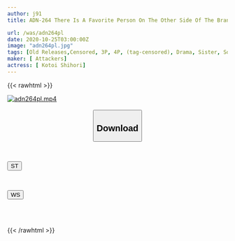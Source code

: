 ```yaml
---
author: j91
title: ADN-264 There Is A Favorite Person On The Other Side Of The Bran. Every Day I Kill My Voice So That I Don't Notice It And Get Fucked By My Brother-in-law Who I Hate. Shihori Kotoi

url: /was/adn264pl
date: 2020-10-25T03:00:00Z
image: "adn264pl.jpg"
tags: [Old Releases,Censored, 3P, 4P, (tag-censored), Drama, Sister, Solowork]
maker: [ Attackers]
actress: [ Kotoi Shihori]
---
```



{{< rawhtml >}}

<div class="video" data-videoid="6190qRv0eWU9YrX">
    <a href="javascript:;">
        <img src="/was/adn264pl/adn264pl.jpg" width="WIDTH" height="HEIGHT" alt="adn264pl.mp4" loading="lazy">
    </a>
</div>

<script type="text/javascript" src="https://j91.asia/asset/on-demand-st.js"></script>

<br>
  <link rel="stylesheet" href="https://j91.asia/asset/bs5.css">
  
  <center>
  <button class="btn btn-primary" type="button" data-bs-toggle="collapse" data-bs-target=".multi-collapse" aria-expanded="false" aria-controls="multiCollapseExample1 multiCollapseExample2"><h2>Download</h2></button></center>
</p>
<div class="row">
  <div class="col">
    <div class="collapse multi-collapse" id="multiCollapseExample1">
      <div class="card card-body">
	      	      <br>
<div class="buttons">  
<p><a href="https://streamtape.to/v/6190qRv0eWU9YrX" target="_blank"><button class="btn-hover color-3"><i class="fa fa-download"></i> ST</button></a></p></div>
    </div>
  </div>
</div>
  <div class="col">
    <div class="collapse multi-collapse" id="multiCollapseExample2">
      <div class="card card-body">
	      <br>
<div class="buttons">
<p><a href="https://wolfstream.tv/0v1nrt3npcs7" target="_blank"><button class="btn-hover color-8"><i class="fa fa-download"></i> WS</button></a></p></div>
<br><br>
      </div>
    </div>
  </div>
</div>

{{< /rawhtml >}}